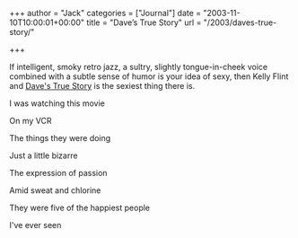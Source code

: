 +++
author = "Jack"
categories = ["Journal"]
date = "2003-11-10T10:00:01+00:00"
title = "Dave’s True Story"
url = "/2003/daves-true-story/"

+++

If intelligent, smoky retro jazz, a sultry, slightly tongue-in-cheek voice combined with a subtle sense of humor is your idea of sexy, then Kelly Flint and [Dave's True Story][1] is the sexiest thing there is.

I was watching this movie
  

  
On my VCR
  

  
The things they were doing
  

  
Just a little bizarre

The expression of passion
  

  
Amid sweat and chlorine
  

  
They were five of the happiest people
  

  
I've ever seen

 [1]: http://www.davestruestory.com/DTS/